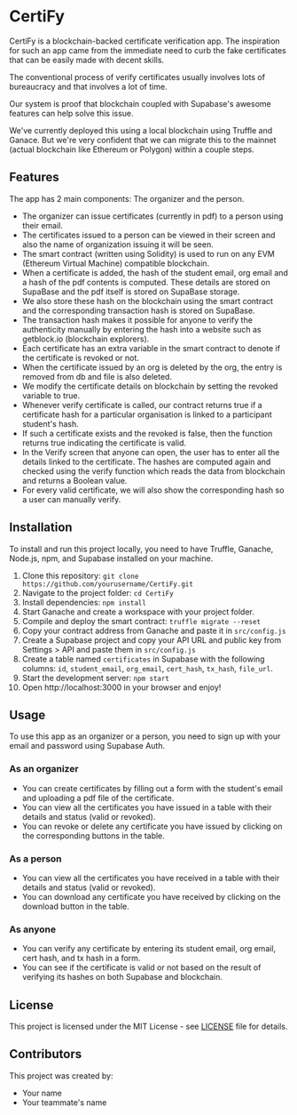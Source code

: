 # CertiFy

CertiFy is a blockchain-backed certificate verification app. The inspiration for such an app came from the immediate need to curb the fake certificates that can be easily made with decent skills.

The conventional process of verify certificates usually involves lots of bureaucracy and that involves a lot of time.

Our system is proof that blockchain coupled with Supabase's awesome features can help solve this issue.

We've currently deployed this using a local blockchain using Truffle and Ganace. But we're very confident that we can migrate this to the mainnet (actual blockchain like Ethereum or Polygon) within a couple steps.

## Features

The app has 2 main components: The organizer and the person.

- The organizer can issue certificates (currently in pdf) to a person using their email.
- The certificates issued to a person can be viewed in their screen and also the name of organization issuing it will be seen.
- The smart contract (written using Solidity) is used to run on any EVM (Ethereum Virtual Machine) compatible blockchain.
- When a certificate is added, the hash of the student email, org email and a hash of the pdf contents is computed. These details are stored on SupaBase and the pdf itself is stored on SupaBase storage.
- We also store these hash on the blockchain using the smart contract and the corresponding transaction hash is stored on SupaBase.
- The transaction hash makes it possible for anyone to verify the authenticity manually by entering the hash into a website such as getblock.io (blockchain explorers).
- Each certificate has an extra variable in the smart contract to denote if the certificate is revoked or not.
- When the certificate issued by an org is deleted by the org, the entry is removed from db and file is also deleted.
- We modify the certificate details on blockchain by setting the revoked variable to true.
- Whenever verify certificate is called, our contract returns true if a certificate hash for a particular organisation is linked to a participant student's hash.
- If such a certificate exists and the revoked is false, then the function returns true indicating the certificate is valid.
- In the Verify screen that anyone can open, the user has to enter all the details linked to the certificate. The hashes are computed again and checked using the verify function which reads the data from blockchain and returns a Boolean value.
- For every valid certificate, we will also show the corresponding hash so a user can manually verify.

## Installation

To install and run this project locally, you need to have Truffle, Ganache, Node.js, npm, and Supabase installed on your machine.

1. Clone this repository: `git clone https://github.com/yourusername/CertiFy.git`
2. Navigate to the project folder: `cd CertiFy`
3. Install dependencies: `npm install`
4. Start Ganache and create a workspace with your project folder.
5. Compile and deploy the smart contract: `truffle migrate --reset`
6. Copy your contract address from Ganache and paste it in `src/config.js`
7. Create a Supabase project and copy your API URL and public key from Settings > API and paste them in `src/config.js`
8. Create a table named `certificates` in Supabase with the following columns: `id`, `student_email`, `org_email`, `cert_hash`, `tx_hash`, `file_url`.
9. Start the development server: `npm start`
10. Open http://localhost:3000 in your browser and enjoy!

## Usage

To use this app as an organizer or a person, you need to sign up with your email and password using Supabase Auth.

### As an organizer

- You can create certificates by filling out a form with the student's email and uploading a pdf file of the certificate.
- You can view all the certificates you have issued in a table with their details and status (valid or revoked).
- You can revoke or delete any certificate you have issued by clicking on the corresponding buttons in the table.

### As a person

- You can view all the certificates you have received in a table with their details and status (valid or revoked).
- You can download any certificate you have received by clicking on the download button in the table.

### As anyone

- You can verify any certificate by entering its student email, org email, cert hash, and tx hash in a form.
- You can see if the certificate is valid or not based on the result of verifying its hashes on both Supabase and blockchain.

## License

This project is licensed under the MIT License - see [LICENSE](LICENSE) file for details.

## Contributors

This project was created by:

- Your name
- Your teammate's name
